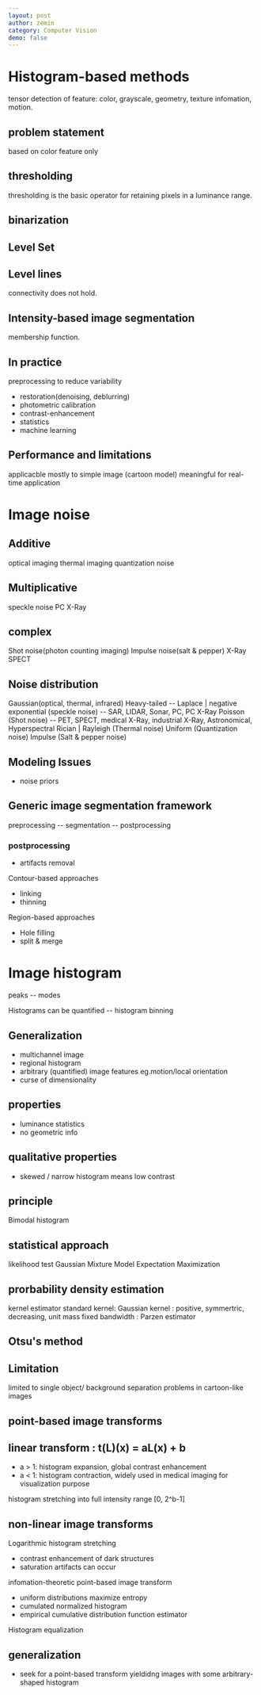 ```yaml
---
layout: post
author: zemin 
category: Computer Vision 
demo: false 
---
```


# Histogram-based methods
tensor detection of feature: color, grayscale, geometry, texture infomation, motion.

## problem statement
based on color feature only

## thresholding
thresholding is the basic operator for retaining pixels in a luminance range.

## binarization

## Level Set

## Level lines
connectivity does not hold.

## Intensity-based image segmentation
membership function.

## In practice
preprocessing to reduce variability
- restoration(denoising, deblurring)
- photometric calibration
- contrast-enhancement
- statistics
- machine learning

## Performance and limitations
applicacble mostly to simple image (cartoon model)
meaningful for real-time application

# Image noise

## Additive
optical imaging
thermal imaging
quantization noise

## Multiplicative
speckle noise
PC X-Ray

## complex
Shot noise(photon counting imaging)
Impulse noise(salt & pepper)
X-Ray
SPECT

## Noise distribution
Gaussian(optical, thermal, infrared)
Heavy-tailed -- Laplace | negative exponential (speckle noise) -- SAR, LIDAR, Sonar, PC, PC X-Ray
Poisson (Shot noise) -- PET, SPECT, medical X-Ray, industrial X-Ray, Astronomical, Hyperspectral
Rician | Rayleigh (Thermal noise)
Uniform (Quantization noise)
Impulse (Salt & pepper noise)

## Modeling Issues
- noise priors

## Generic image segmentation framework
preprocessing -- segmentation -- postprocessing

### postprocessing
- artifacts removal

Contour-based approaches
- linking
- thinning

Region-based approaches
- Hole filling
- split & merge

# Image histogram
peaks -- modes

Histograms can be quantified -- histogram binning

## Generalization
- multichannel image
- regional histogram
- arbitrary (quantified) image features eg.motion/local orientation
- curse of dimensionality

## properties
- luminance statistics
- no geometric info

## qualitative properties
- skewed / narrow histogram means low contrast

## principle
Bimodal histogram

## statistical approach
likelihood test
Gaussian Mixture Model
Expectation Maximization

## prorbability density estimation
kernel estimator
standard kernel: Gaussian
kernel : positive, symmertric, decreasing, unit mass
fixed bandwidth : Parzen estimator

## Otsu's method

## Limitation
limited to single object/ background separation problems in cartoon-like images

## point-based image transforms
## linear transform : t(L)(x) = aL(x) + b
- a > 1: histogram expansion, global contrast enhancement
- a < 1: histogram contraction, widely used in medical imaging for visualization purpose

histogram stretching
into full intensity range [0, 2^b-1]

## non-linear image transforms
Logarithmic histogram stretching
- contrast enhancement of dark structures
- saturation artifacts can occur

infomation-theoretic point-based image transform
- uniform distributions maximize entropy
- cumulated normalized histogram
- empirical cumulative distribution function estimator

Histogram equalization

## generalization
- seek for a point-based transform yieldidng images with some arbitrary-shaped histogram

